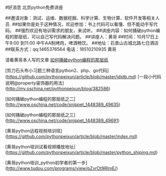 #好消息             北京python免费讲座

##邀请对象：测试、运维、数据挖掘、科学计算、生物计算、软件开发等相关人员.
##如果你是处于这种情况，欢迎参加：书上代码可以看懂、但不能动手写代码。
##强烈欢迎有培训需求的朋友，来试听。
##讲座内容：如何捅破python编程的那层纸，可以自己写代码解决问题。
##讲座人：黄哥
##时间：10月17日上午9:00 到11:00  中午AA制烤肉，啤酒畅饮。
##地址：石景山古城北路七日酒店
##联系方式：qq:1465376564 电话：18510210935 黄哥


请看黄哥本人写的文章
[如何捅破python编程的那层纸](https://github.com/pythonpeixun/article/blob/master/pythonstudy.md)

[剪刀石头布小习题三种语言python2、php、go代码]
(https://github.com/pythonpeixun/article/blob/master/jdstb.md)
[一段小代码说明@property装饰器的用法]
(http://my.oschina.net/pythonpeixun/blog/382586)


[如何捅破python编程的那层纸之二]
(http://www.oschina.net/code/snippet_1448389_49635)

[如何捅破python编程的那层纸之三]
(http://www.oschina.net/code/snippet_1448389_49691)



[黄哥python远程视频培训班]
(https://github.com/pythonpeixun/article/blob/master/index.md)

[黄哥python培训试看视频播放地址]
(https://github.com/pythonpeixun/article/blob/master/python_shiping.md)

[黄哥python培训_python初学者的第一步]
(http://www.tudou.com/programs/view/pZvrOt9RlmE/)
